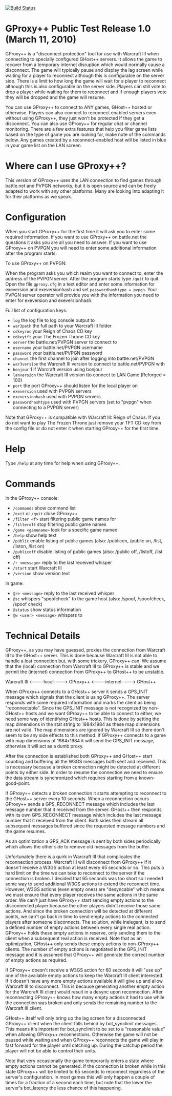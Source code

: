 [![Build Status](https://travis-ci.org/w3gh/gproxyplusplus.svg?branch=master)](https://travis-ci.org/w3gh/gproxyplusplus)

GProxy++ Public Test Release 1.0 (March 11, 2010)
=================================================

GProxy++ is a "disconnect protection" tool for use with Warcraft III when connecting to specially configured GHost++ servers.
It allows the game to recover from a temporary internet disruption which would normally cause a disconnect.
The game will typically pause and display the lag screen while waiting for a player to reconnect although this is configurable on the server side.
There is a limit to how long the game will wait for a player to reconnect although this is also configurable on the server side.
Players can still vote to drop a player while waiting for them to reconnect and if enough players vote they will be dropped and the game will resume.

You can use GProxy++ to connect to ANY games, GHost++ hosted or otherwise.
Players can also connect to reconnect enabled servers even without using GProxy++, they just won't be protected if they get a disconnect.
You can also use GProxy++ for regular chat or channel monitoring.
There are a few extra features that help you filter game lists based on the type of game you are looking for, make note of the commands below.
Any games created by a reconnect-enabled host will be listed in blue in your game list on the LAN screen.


Where can I use GProxy++?
=========================

This version of GProxy++ uses the LAN connection to find games through battle.net and PVPGN networks, but it is open source and can be freely adapted to work with any other platforms.
Many are looking into adapting it for their platforms as we speak.


Configuration
=============

When you start GProxy++ for the first time it will ask you to enter some required information.
If you want to use GProxy++ on battle.net the questions it asks you are all you need to answer.
If you want to use GProxy++ on PVPGN you will need to enter some additional information after the program starts.

To use GProxy++ on PVPGN:

When the program asks you which realm you want to connect to, enter the address of the PVPGN server.
After the program starts type `/quit` to quit.
Open the file `gproxy.cfg` in a text editor and enter some information for exeversion and exeversionhash and set `passwordhashtype = pvpgn`.
Your PVPGN server operator will provide you with the information you need to enter for exeversion and exeversionhash.

Full list of configuration keys:

- `log`                     the log file to log console output to
- `war3path`		the full path to your Warcraft III folder
- `cdkeyroc`		your Reign of Chaos CD key
- `cdkeytft`		your The Frozen Throne CD key
- `server`			the battle.net/PVPGN server to connect to
- `username`		your battle.net/PVPGN username
- `password`		your battle.net/PVPGN password
- `channel`			the first channel to join after logging into battle.net/PVPGN
- `war3version`		the Warcraft III version to connect to battle.net/PVPGN with
- `bonjour`     1 if Warcraft version using bonjour
- `lanversion`  the Warcraft III version tto connect to LAN Game (Reforged = 100)
- `port`			  the port GProxy++ should listen for the local player on
- `exeversion`		used with PVPGN servers
- `exeversionhash`		used with PVPGN servers
- `passwordhashtype`	used with PVPGN servers (set to "pvpgn" when connecting to a PVPGN server)

Note that GProxy++ is compatible with Warcraft III: Reign of Chaos.
If you do not want to play The Frozen Throne just remove your TFT CD key from the config file or do not enter it when starting GProxy++ for the first time.


Help
====

Type `/help` at any time for help when using GProxy++.


Commands
========

In the GProxy++ console:

- `/commands`		show command list
- `/exit` or `/quit`		close GProxy++
- `/filter <f>`             start filtering public game names for <f>
- `/filteroff`              stop filtering public game names
- `/game <gamename>`	look for a specific game named <gamename>
- `/help`			show help text
- `/public`			enable listing of public games (also: /publicon, /public on, /list, /liston, /list on)
- `/publicoff`		disable listing of public games (also: /public off, /listoff, /list off)
- `/r <message>`		reply to the last received whisper
- `/start`			start Warcraft III
- `/version`		show version text

In game:

- `@re <message>`		reply to the last received whisper
- `@sc`			whispers "spoofcheck" to the game host (also: /spoof, /spoofcheck, /spoof check)
- `@status`			show status information
- `@w <user> <message>`	whispers <message> to <user>


Technical Details
=================

GProxy++, as you may have guessed, proxies the connection from Warcraft III to the GHost++ server.
This is done because Warcraft III is not able to handle a lost connection but, with some trickery, GProxy++ can.
We assume that the (local) connection from Warcraft III to GProxy++ is stable and we permit the (internet) connection from GProxy++ to GHost++ to be unstable.

Warcraft III <----local----> GProxy++ <----internet----> GHost++

When GProxy++ connects to a GHost++ server it sends a GPS_INIT message which signals that the client is using GProxy++.
The server responds with some required information and marks the client as being "reconnectable".
Since the GPS_INIT message is not recognized by non-GHost++ hosts and we want GProxy++ to be able to connect to either, we need some way of identifying GHost++ hosts.
This is done by setting the map dimensions in the stat string to 1984x1984 as these map dimensions are not valid.
The map dimensions are ignored by Warcraft III so there don't seem to be any side effects to this method.
If GProxy++ connects to a game with map dimensions of 1984x1984 it will send the GPS_INIT message, otherwise it will act as a dumb proxy.

After the connection is established both GProxy++ and GHost++ start counting and buffering all the W3GS messages both sent and received.
This is necessary because a broken connection might be detected at different points by either side.
In order to resume the connection we need to ensure the data stream is synchronized which requires starting from a known-good-point.

If GProxy++ detects a broken connection it starts attempting to reconnect to the GHost++ server every 10 seconds.
When a reconnection occurs GProxy++ sends a GPS_RECONNECT message which includes the last message number that it received from the server.
GHost++ then responds with its own GPS_RECONNECT message which includes the last message number that it received from the client.
Both sides then stream all subsequent messages buffered since the requested message numbers and the game resumes.

As an optimization a GPS_ACK message is sent by both sides periodically which allows the other side to remove old messages from the buffer.

Unfortunately there is a quirk in Warcraft III that complicates the reconnection process.
Warcraft III will disconnect from GProxy++ if it doesn't receive a W3GS action at least every 65 seconds or so.
This puts a hard limit on the time we can take to reconnect to the server if the connection is broken.
I decided that 65 seconds was too short so I needed some way to send additional W3GS actions to extend the reconnect time.
However, W3GS actions (even empty ones) are "desyncable" which means we must ensure that every player receives the same actions in the same order.
We can't just have GProxy++ start sending empty actions to the disconnected player because the other players didn't receive those same actions.
And since the broken connection will be detected at different points, we can't go back in time to send empty actions to the connected players after someone disconnects.
The solution, while inelegant, is to send a defined number of empty actions between every single real action.
GProxy++ holds these empty actions in reserve, only sending them to the client when a subsequent real action is received.
Note that as an optimization, GHost++ only sends these empty actions to non-GProxy++ clients.
The number of empty actions is negotiated in the GPS_INIT message and it is assumed that GProxy++ will generate the correct number of empty actions as required.

If GProxy++ doesn't receive a W3GS action for 60 seconds it will "use up" one of the available empty actions to keep the Warcraft III client interested.
If it doesn't have any more empty actions available it will give up and allow Warcraft III to disconnect.
This is because generating another empty action for the Warcraft III client would result in a desync upon reconnection.
After reconnecting GProxy++ knows how many empty actions it had to use while the connection was broken and only sends the remaining number to the Warcraft III client.

GHost++ itself will only bring up the lag screen for a disconnected GProxy++ client when the client falls behind by bot_synclimit messages.
This means it's important for bot_synclimit to be set to a "reasonable value" when allowing GProxy++ reconnections.
Otherwise the game will not be paused while waiting and when GProxy++ reconnects the game will play in fast forward for the player until catching up.
During the catchup period the player will not be able to control their units.

Note that very occasionally the game temporarily enters a state where empty actions cannot be generated.
If the connection is broken while in this state GProxy++ will be limited to 65 seconds to reconnect regardless of the server's configuration.
In most games this will only happen a couple of times for a fraction of a second each time, but note that the lower the server's bot_latency the less chance of this happening.
